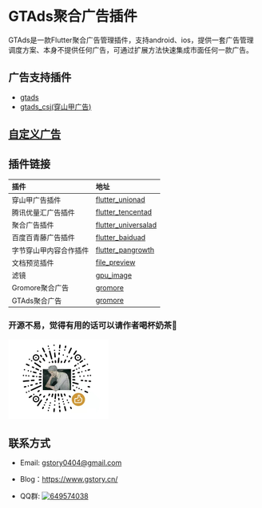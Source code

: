 # GTAds聚合广告插件

GTAds是一款Flutter聚合广告管理插件，支持android、ios，提供一套广告管理调度方案、本身不提供任何广告，可通过扩展方法快速集成市面任何一款广告。

## 广告支持插件
- [gtads](https://github.com/gstory0404/GTAds/tree/master/gtads)
- [gtads_csj(穿山甲广告)](https://github.com/gstory0404/GTAds/tree/master/gtads_csj)

## [自定义广告](https://github.com/gstory0404/GTAds/blob/master/expand.md) 

## 插件链接

|插件|地址|
|:----|:----|
|穿山甲广告插件|[flutter_unionad](https://github.com/gstory0404/flutter_unionad)|
|腾讯优量汇广告插件|[flutter_tencentad](https://github.com/gstory0404/flutter_tencentad)|
|聚合广告插件|[flutter_universalad](https://github.com/gstory0404/flutter_universalad)|
|百度百青藤广告插件|[flutter_baiduad](https://github.com/gstory0404/flutter_baiduad)|
|字节穿山甲内容合作插件|[flutter_pangrowth](https://github.com/gstory0404/flutter_pangrowth)|
|文档预览插件|[file_preview](https://github.com/gstory0404/file_preview)|
|滤镜|[gpu_image](https://github.com/gstory0404/gpu_image)|
|Gromore聚合广告|[gromore](https://github.com/gstory0404/gromore)|
|GTAds聚合广告|[gromore](https://github.com/gstory0404/gtads)|

### 开源不易，觉得有用的话可以请作者喝杯奶茶🧋
<img src="https://github.com/gstory0404/flutter_universalad/blob/master/images/weixin.jpg" width = "200" height = "160" alt="打赏"/>

## 联系方式
* Email: gstory0404@gmail.com
* Blog：https://www.gstory.cn/

* QQ群: <a target="_blank" href="https://qm.qq.com/cgi-bin/qm/qr?k=4j2_yF1-pMl58y16zvLCFFT2HEmLf6vQ&jump_from=webapi"><img border="0" src="//pub.idqqimg.com/wpa/images/group.png" alt="649574038" title="flutter交流"></a>
